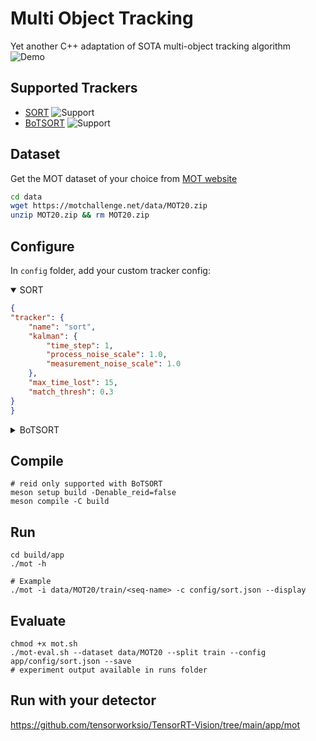 # Multi Object Tracking
Yet another C++ adaptation of SOTA multi-object tracking algorithm
![Demo](results/MOT20-01.gif)

## Supported Trackers
- [SORT](https://github.com/abewley/sort) ![Support](https://img.shields.io/badge/support-yes-brightgreen.svg)
- [BoTSORT](https://github.com/NirAharon/BoT-SORT) ![Support](https://img.shields.io/badge/support-yes-brightgreen.svg)

## Dataset
Get the MOT dataset of your choice from [MOT website](https://motchallenge.net/)
```bash
cd data
wget https://motchallenge.net/data/MOT20.zip
unzip MOT20.zip && rm MOT20.zip
```

## Configure
In `config` folder, add your custom tracker config:

<details open>
    <summary>SORT</summary>

```json
{
"tracker": {
    "name": "sort",
    "kalman": {
        "time_step": 1,
        "process_noise_scale": 1.0,
        "measurement_noise_scale": 1.0
    },
    "max_time_lost": 15,
    "match_thresh": 0.3
}
}
```
</details>

<details>
    <summary>BoTSORT</summary>

```json
{
    "tracker": {
        "name": "botsort",
        "kalman": {
            "time_step": 1,
            "process_noise_scale": 1.0,
            "measurement_noise_scale": 1.0
        },
        "max_time_lost": 15,
        "track_high_thresh": 0.5,
        "track_low_thresh": 0.1,
        "new_track_thresh": 0.6,
        "first_match_thresh": 0.3,
        "second_match_thresh": 0.1,
        "unconfirmed_match_thresh": 0.2,
        "proximity_thresh": 0.5,
        "appearance_thresh": 0.9
    },
    "reid": {
        "engine": {
            "model_path": "/path/to/model.engine",
            "batch_size": 1,
            "precision": 16
        }
    }
}
```
</details>

## Compile

```shell
# reid only supported with BoTSORT
meson setup build -Denable_reid=false 
meson compile -C build
```

## Run
```shell
cd build/app
./mot -h

# Example
./mot -i data/MOT20/train/<seq-name> -c config/sort.json --display
```

## Evaluate
```shell
chmod +x mot.sh
./mot-eval.sh --dataset data/MOT20 --split train --config app/config/sort.json --save
# experiment output available in runs folder
```

## Run with your detector

https://github.com/tensorworksio/TensorRT-Vision/tree/main/app/mot